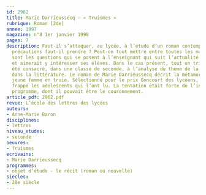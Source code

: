 ```yaml
---
id: 2962
title: Marie Darrieussecq – « Truismes »
rubrique: Roman [2de]
annee: 1997
magazine: n°8 1er janvier 1998
pages: 7
description: Faut-il s’attaquer, au lycée, à l’étude d’un roman contemporain ? Quelles
  précautions faut-il prendre ? Peut-on tout mettre entre toutes les mains ? Telles
  sont les questions qui se posent à l’enseignant qui suit l’actualité littéraire
  et aimerait y intéresser ses élèves. Dans le cas présent, tout un trimestre avait
  été consacré, dans une classe de seconde, à l’analyse du thème de la métamorphose
  dans la littérature. Le roman de Marie Darrieussecq décrit la métamorphose d’une
  jeune femme en truie. Sélectionné pour le prix Goncourt des lycéens, il a beaucoup
  frappé les adolescents qui l’ont lu. La tentation était forte de l’intégrer à ce
  programme, dont il pouvait être le couronnement.
article_pdf: 2962.pdf
revue: L’école des lettres des lycées
auteurs:
- Anne-Marie Baron
disciplines:
- lettres
niveau_etudes:
- seconde
oeuvres:
- Truismes
ecrivains:
- Marie Darrieussecq
programmes:
- objet d’étude - le récit (roman ou nouvelle)
siecles:
- 20e siècle
---
```


